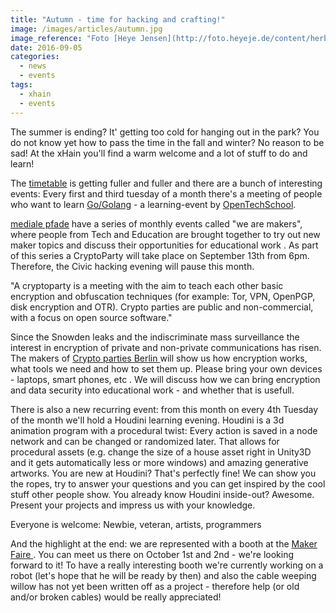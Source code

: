 ```yaml
---
title: "Autumn - time for hacking and crafting!"
image: /images/articles/autumn.jpg
image_reference: "Foto [Heye Jensen](http://foto.heyeje.de/content/herbstbaum/) ([CC BY-SA 4.0](https://creativecommons.org/licenses/by-sa/4.0/))"
date: 2016-09-05
categories:
  - news
  - events
tags:
  - xhain
  - events
---
```


The summer is ending? It' getting too cold for hanging out in the park? You do not know yet how to pass the time in the fall and winter? No reason to be sad! At the xHain you'll find a warm welcome and a lot of stuff to do and learn!

<!--more-->

The <a href="http://xhain-hackspace.github.io/calendar.html">timetable</a> is getting fuller and fuller and there are a bunch of interesting events:
Every first and third tuesday of a month there's a meeting of people who want to learn <a href="https://de.wikipedia.org/wiki/Go_(Programmiersprache)">Go/Golang</a> - a learning-event by <a href="http://www.opentechschool.org/">OpenTechSchool</a>.

<a href="http://www.medialepfade.de">mediale pfade</a> have a series of monthly events called "we are makers", where people from Tech and Education are brought together to try out new maker topics and discuss their opportunities for educational work . As part of this series a CryptoParty will take place on September 13th from 6pm.
Therefore, the Civic hacking evening will pause this month.

"A cryptoparty is a meeting with the aim to teach each other basic encryption and obfuscation techniques (for example: Tor, VPN, OpenPGP, disk encryption and OTR). Crypto parties are public and non-commercial, with a focus on open source software."

Since the Snowden leaks and the indiscriminate mass surveillance the interest in encryption of private and non-private communications has risen. The makers of <a href="https://www.cryptoparty.in/berlin"> Crypto parties Berlin </a> will show us how encryption works, what tools we need and how to set them up. Please bring your own devices - laptops, smart phones, etc . We will discuss how we can bring encryption and data security into educational work - and whether that is usefull.

There is also a new recurring event: from this month on every 4th Tuesday of the month we'll hold a Houdini learning evening.
Houdini is a 3d animation program with a procedural twist: Every action is saved in a node network and can be changed or randomized later. That allows for procedural assets (e.g. change the size of a house asset right in Unity3D and it gets automatically less or more windows) and amazing generative artworks.
You are new at Houdini? That's perfectly fine! We can show you the ropes, try to answer your questions and you can get inspired by the cool stuff other people show.
You already know Houdini inside-out? Awesome. Present your projects and impress us with your knowledge.

Everyone is welcome: Newbie, veteran, artists, programmers

And the highlight at the end: we are represented with a booth at the <a href="http://maker-faire.de/berlin/"> Maker Faire </a>. You can meet us there on October 1st and 2nd - we're looking forward to it!
To have a really interesting booth we're currently working on a robot (let's hope that he will be ready by then) and also the cable weeping willow has not yet been written off as a project - therefore help (or old and/or broken cables) would be really appreciated!
